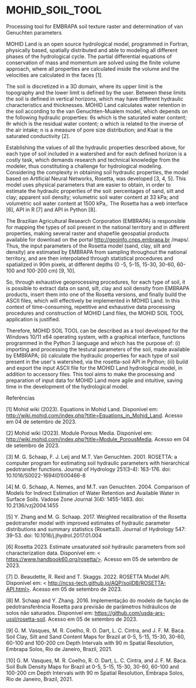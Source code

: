 # MOHID_SOIL_TOOL
Processing tool for EMBRAPA soil texture raster and determination of van Genuchten parameters

  MOHID Land is an open source hydrological model, programmed in Fortran, physically based, spatially distributed and able to modeling all different phases of the hydrological cycle. The partial differential equations of conservation of mass and momentum are solved using the finite volume approach, where all properties are calculated inside the volume and the velocities are calculated in the faces [1].
  
  The soil is discretized in a 3D domain, where its upper limit is the topography and the lower limit is defined by the user. Between these limits the soil is defined in vertical horizons, which may have different hydraulic characteristics and thicknesses. MOHID Land calculates water retention in the soil according to the van Genuchten-Mualem model, which depends on the following hydraulic properties: θs which is the saturated water content; θr which is the residual water content; α which is related to the inverse of the air intake; n is a measure of pore size distribution; and Ksat is the saturated conductivity [2].
  
  Establishing the values of all the hydraulic properties described above, for each type of soil included in a watershed and for each defined horizon is a costly task, which demands research and technical knowledge from the modeler, thus constituting a challenge for hydrological modeling. Considering the complexity in obtaining soil hydraulic properties, the model based on Artificial Neural Networks, Rosetta, was developed [3, 4, 5]. This model uses physical parameters that are easier to obtain, in order to estimate the hydraulic properties of the soil: percentages of sand, silt and clay; apparent soil density; volumetric soil water content at 33 kPa; and volumetric soil water content at 1500 kPa,. The Rosetta has a web interface [6], API in R [7] and API in Python [8].
  
  The Brazilian Agricultural Research Corporation (EMBRAPA) is responsible for mapping the types of soil present in the national territory and in different properties, making several raster and shapefile geospatial products available for download on the portal http://geoinfo.cnps.embrapa.br /maps/. Thus, the input parameters of the Rosetta model (sand, clay, silt and density) are estimated by EMBRAPA from sampling throughout the national territory, and are then interpolated through statistical procedures and spatialized in 90m pixels, at different depths (0 -5, 5-15, 15-30, 30-60, 60-100 and 100-200 cm) [9, 10].
  
  So, through exhaustive geoprocessing procedures, for each type of soil, it is possible to extract data on sand, silt, clay and soil density from EMBRAPA products, insert them into one of the Rosetta versions, and finally build the ASCII files, which will effectively be implemented in MOHID Land. In this context of time-consuming, repetitive and exhaustive data processing procedures and construction of MOHID Land files, the MOHID SOIL TOOL application is justified.
  
  Therefore, MOHID SOIL TOOL can be described as a tool developed for the Windows 10/11 x64 operating system, with a graphical interface, functions programmed in the Python 3 language and which has the purpose of: (i) importing and processing the testural parameters of the soil, made available by EMBRAPA; (ii) calculate the hydraulic properties for each type of soil present in the user's watershed, via the rosetta-soil API in Python; (iii) build and export the input ASCII file for the MOHID Land hydrological model, in addition to accessory files. This tool aims to make the processing and preparation of input data for MOHID Land more agile and intuitive, saving time in the development of the hydrological model.



Referências

[1] Mohid wiki (2023). Equations in Mohid Land. Disponível em: <http://wiki.mohid.com/index.php?title=Equations_in_Mohid_Land>. Acesso em 04 de setembro de 2023.

[2] Mohid wiki (2023). Module Porous Media. Disponível em: <http://wiki.mohid.com/index.php?title=Module_PorousMedia>. Acesso em 04 de setembro de 2023.

[3] M. G. Schaap, F. J. Leij and M.T. Van Genuchten. 2001. ROSETTA: a computer program for estimating soil hydraulic parameters with hierarchical pedotransfer functions. Journal of Hydrology 251(3-4): 163-176. doi: 10.1016/S0022-1694(01)00466-8

[4] M. G. Schaap, A. Nemes, and M.T. van Genuchten. 2004. Comparison of Models for Indirect Estimation of Water Retention and Available Water in Surface Soils. Vadose Zone Journal 3(4): 1455-1463. doi: 10.2136/vzj2004.1455

[5] Y. Zhang and M. G. Schaap. 2017. Weighted recalibration of the Rosetta pedotransfer model with improved estimates of hydraulic parameter distributions and summary statistics (Rosetta3). Journal of Hydrology 547: 39-53. doi: 10.1016/j.jhydrol.2017.01.004

[6] Rosetta 2023. Estimate unsaturated soil hydraulic parameters from soil characterization data. Disponível em: < https://www.handbook60.org/rosetta/>. Acesso em 05 de setembro de 2023.

[7] D. Beaudette, R. Reid and T. Skaggs. 2022. ROSETTA Model API. Disponível em: < http://ncss-tech.github.io/AQP/soilDB/ROSETTA-API.html>. Acesso em 05 de setembro de 2023.

[8] M. Schaap and Y. Zhang. 2016. Implementação do modelo de função de pedotransferência Rosetta para previsão de parâmetros hidráulicos de solos não saturados. Disponível em: <https://github.com/usda-ars-ussl/rosetta-soil>. Acesso em 05 de setembro de 2023.

[9] G. M. Vasques, M. R. Coelho, R. O. Dart, L. C. Cintra, and J. F. M. Baca. Soil Clay, Silt and Sand Content Maps for Brazil at 0-5, 5-15, 15-30, 30-60, 60-100 and 100-200 cm Depth Intervals with 90 m Spatial Resolution, Embrapa Solos, Rio de Janeiro, Brazil, 2021.

[10] G. M. Vasques, M. R. Coelho, R. O. Dart, L. C. Cintra, and J. F. M. Baca. Soil Bulk Density Maps for Brazil at 0-5, 5-15, 15-30, 30-60, 60-100 and 100-200 cm Depth Intervals with 90 m Spatial Resolution, Embrapa Solos, Rio de Janeiro, Brazil, 2021.

